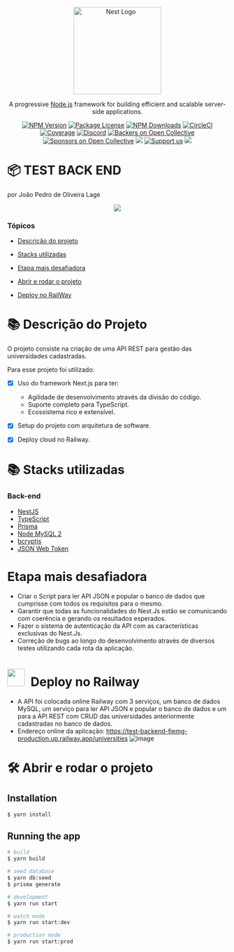 <p align="center">
  <a href="http://nestjs.com/" target="blank"><img src="https://nestjs.com/img/logo-small.svg" width="200" alt="Nest Logo" /></a>
</p>

[circleci-image]: https://img.shields.io/circleci/build/github/nestjs/nest/master?token=abc123def456
[circleci-url]: https://circleci.com/gh/nestjs/nest

  <p align="center">A progressive <a href="http://nodejs.org" target="_blank">Node.js</a> framework for building efficient and scalable server-side applications.</p>
    <p align="center">
<a href="https://www.npmjs.com/~nestjscore" target="_blank"><img src="https://img.shields.io/npm/v/@nestjs/core.svg" alt="NPM Version" /></a>
<a href="https://www.npmjs.com/~nestjscore" target="_blank"><img src="https://img.shields.io/npm/l/@nestjs/core.svg" alt="Package License" /></a>
<a href="https://www.npmjs.com/~nestjscore" target="_blank"><img src="https://img.shields.io/npm/dm/@nestjs/common.svg" alt="NPM Downloads" /></a>
<a href="https://circleci.com/gh/nestjs/nest" target="_blank"><img src="https://img.shields.io/circleci/build/github/nestjs/nest/master" alt="CircleCI" /></a>
<a href="https://coveralls.io/github/nestjs/nest?branch=master" target="_blank"><img src="https://coveralls.io/repos/github/nestjs/nest/badge.svg?branch=master#9" alt="Coverage" /></a>
<a href="https://discord.gg/G7Qnnhy" target="_blank"><img src="https://img.shields.io/badge/discord-online-brightgreen.svg" alt="Discord"/></a>
<a href="https://opencollective.com/nest#backer" target="_blank"><img src="https://opencollective.com/nest/backers/badge.svg" alt="Backers on Open Collective" /></a>
<a href="https://opencollective.com/nest#sponsor" target="_blank"><img src="https://opencollective.com/nest/sponsors/badge.svg" alt="Sponsors on Open Collective" /></a>
  <a href="https://paypal.me/kamilmysliwiec" target="_blank"><img src="https://img.shields.io/badge/Donate-PayPal-ff3f59.svg"/></a>
    <a href="https://opencollective.com/nest#sponsor"  target="_blank"><img src="https://img.shields.io/badge/Support%20us-Open%20Collective-41B883.svg" alt="Support us"></a>
  <a href="https://twitter.com/nestframework" target="_blank"><img src="https://img.shields.io/twitter/follow/nestframework.svg?style=social&label=Follow"></a>
</p>
  <!--[![Backers on Open Collective](https://opencollective.com/nest/backers/badge.svg)](https://opencollective.com/nest#backer)
  [![Sponsors on Open Collective](https://opencollective.com/nest/sponsors/badge.svg)](https://opencollective.com/nest#sponsor)-->

# :package: TEST BACK END
por João Pedro de Oliveira Lage

<p align="center">
   <img src="http://img.shields.io/static/v1?label=STATUS&message=EM%20DESENVOLVIMENTO&color=RED&style=for-the-badge"/>
</p>

### Tópicos

- [Descrição do projeto](#books-descrição-do-projeto)

- [Stacks utilizadas](#books-stacks-utilizadas)

- [Etapa mais desafiadora](#%EF%B8%8F-etapa-mais-desafiadora)

- [Abrir e rodar o projeto](#%EF%B8%8F-abrir-e-rodar-o-projeto)

- [Deploy no RailWay](#deploy)


# :books: Descrição do Projeto

O projeto consiste na criação de uma API REST para gestão das universidades cadastradas.

Para esse projeto foi utilizado:
- [x] Uso do framework Next.js para ter:
   * Agilidade de desenvolvimento através da divisão do código.
   * Suporte completo para TypeScript.
   * Ecossistema rico e extensível.
- [x] Setup do projeto com arquitetura de software.
- [x] Deploy cloud no Railway.


# :books: Stacks utilizadas

### Back-end
- [NestJS](https://nestjs.com/)
- [TypeScript](https://www.typescriptlang.org/)
- [Prisma](https://www.prisma.io/)
- [Node MySQL 2](https://www.npmjs.com/package/mysql2)
- [bcryptjs](https://www.npmjs.com/package/bcryptjs)
- [JSON Web Token](https://www.npmjs.com/package/jsonwebtoken)


# Etapa mais desafiadora

- Criar o Script para ler API JSON e popular o banco de dados que cumprisse com todos os requisitos para o mesmo.
- Garantir que todas as funcionalidades do Nest.Js estão se comunicando com coerência e gerando os resultados esperados.
- Fazer o sistema de autenticação da API com as características exclusivas do Nest.Js.
- Correção de bugs ao longo do desenvolvimento através de diversos testes utilizando cada rota da aplicação.

#  <img src="https://railway.app/brand/logo-dark.svg" width='40px'/> &nbsp;Deploy no Railway
* A API foi colocada online Railway com 3 serviços, um banco de dados MySQL, um serviço para ler API JSON e popular o banco de dados e um para a API REST com CRUD das universidades anteriormente cadastradas no banco de dados.
* Endereço online da aplicação: https://test-backend-fiemg-production.up.railway.app/universities
![image](https://github.com/JoaoPedroLage/test-backend-fiemg/assets/87338925/dfb9f0bb-2f1a-4df3-8fb0-9a1aa520f2df)





# 🛠️ Abrir e rodar o projeto

## Installation

```bash
$ yarn install
```

## Running the app

```bash
# build
$ yarn build

# seed database
$ yarn db:seed
$ prisma generate

# development
$ yarn run start

# watch mode
$ yarn run start:dev

# production mode
$ yarn run start:prod
```
